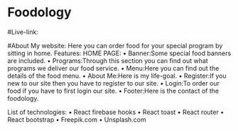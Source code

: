 # Foodology

#Live-link:

#About My website:
Here you can order food for your special program by sitting in home.
Features: 
HOME PAGE:
•	Banner:Some special food banners are included.
•	Programs:Through this section you can find out what programs we deliver our food service.
•	Menu:Here you can find out the details of the food menu.
•	About Me:Here is my life-goal.
•	Register:If you new to our site then you have to register to our site. 
•	Login:To order our food if you have to first login our site.
•	Footer:Here is the contact of the foodology.

List of technologies:
•	React firebase hooks
•	React toast
•	React router
•	React bootstrap
•	Freepik.com
•	Unsplash.com


